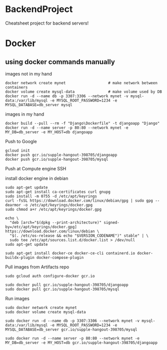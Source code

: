 # BackendProject

Cheatsheet project for backend servers!

# Docker

## using docker commands manually

images not in my hand

```shell
docker network create mynet                   # make network between containers
docker volume create mysql-data               # make volume used by DB
docker run -d --name db -p 3307:3306 --network mynet -v mysql-data:/var/lib/mysql -e MYSQL_ROOT_PASSWORD=1234 -e MYSQL_DATABASE=db_server mysql
```

images in my hand

```shell
docker build --pull --rm -f "Django\Dockerfile" -t djangoapp "Django"
docker run -d --name server -p 80:80 --network mynet -e MY_DB=db_server -e MY_HOST=db djangoapp

```

Push to Google

```shell
gcloud init
docker push gcr.io/supple-hangout-398705/djangoapp
docker push gcr.io/supple-hangout-398705/mysql
```


Push at Compute engine SSH

install docker engine in debian

```shell
sudo apt-get update
sudo apt-get install ca-certificates curl gnupg
sudo install -m 0755 -d /etc/apt/keyrings
curl -fsSL https://download.docker.com/linux/debian/gpg | sudo gpg --dearmor -o /etc/apt/keyrings/docker.gpg
sudo chmod a+r /etc/apt/keyrings/docker.gpg

echo \
  "deb [arch="$(dpkg --print-architecture)" signed-by=/etc/apt/keyrings/docker.gpg] https://download.docker.com/linux/debian \
  "$(. /etc/os-release && echo "$VERSION_CODENAME")" stable" | \
  sudo tee /etc/apt/sources.list.d/docker.list > /dev/null
sudo apt-get update

sudo apt-get install docker-ce docker-ce-cli containerd.io docker-buildx-plugin docker-compose-plugin
```

Pull images from Artifacts repo

```shell
sudo gcloud auth configure-docker gcr.io

sudo docker pull gcr.io/supple-hangout-398705/djangoapp
sudo docker pull gcr.io/supple-hangout-398705/mysql
```

Run images

```shell
sudo docker network create mynet
sudo docker volume create mysql-data

sudo docker run -d --name db -p 3307:3306 --network mynet -v mysql-data:/var/lib/mysql -e MYSQL_ROOT_PASSWORD=1234 -e MYSQL_DATABASE=db_server gcr.io/supple-hangout-398705/mysql

sudo docker run -d --name server -p 80:80 --network mynet -e MY_DB=db_server -e MY_HOST=db gcr.io/supple-hangout-398705/djangoapp
```